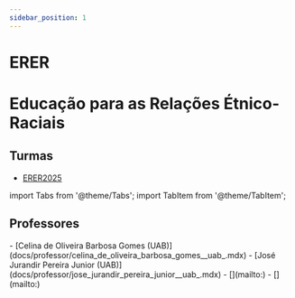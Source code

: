 ```yaml
---
sidebar_position: 1
---
```


# ERER

# Educação para as Relações Étnico-Raciais

## Turmas

- [ERER2025](erer2025)

import Tabs from '@theme/Tabs';
import TabItem from '@theme/TabItem';

## Professores

<Tabs>
  <TabItem value="nome" label="Nome" default>
    - [Celina de Oliveira Barbosa Gomes (UAB)](docs/professor/celina_de_oliveira_barbosa_gomes__uab_.mdx)
    - [José Jurandir Pereira Junior (UAB)](docs/professor/jose_jurandir_pereira_junior__uab_.mdx)
  </TabItem>
  <TabItem value="email" label="E-mail" default>
    - [](mailto:)
    - [](mailto:)
  </TabItem>
</Tabs>